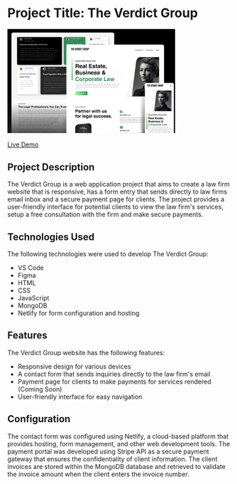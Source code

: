 # Project Title: The Verdict Group

<img src='Cover.png' width=75%>


[Live Demo](https://cheery-valkyrie-ceffbf.netlify.app)

## Project Description

The Verdict Group is a web application project that aims to create a law firm website that is responsive, has a form entry that sends directly to law firms email inbox and a secure payment page for clients. The project provides a user-friendly interface for potential clients to view the law firm's services, setup a free consultation with the firm and make secure payments.

## Technologies Used

The following technologies were used to develop The Verdict Group:

- VS Code
- Figma
- HTML
- CSS
- JavaScript
- MongoDB
- Netlify for form configuration and hosting

## Features

The Verdict Group website has the following features:

- Responsive design for various devices
- A contact form that sends inquiries directly to the law firm's email
- Payment page for clients to make payments for services rendered (Coming Soon)
- User-friendly interface for easy navigation

## Configuration

The contact form was configured using Netlify, a cloud-based platform that provides hosting, form management, and other web development tools. The payment portal was developed using Stripe API as a secure payment gateway that ensures the confidentiality of client information. The client invoices are stored within the MongoDB database and retrieved to validate the invoice amount when the client enters the invoice number.
